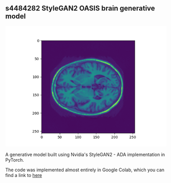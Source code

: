 ## s4484282 StyleGAN2 OASIS brain generative model

![brain teaser](https://github.com/Despicable-bee/PatternFlow/blob/s4484282_branch/example_brain_output.png)

A generative model built using Nvidia's StyleGAN2 - ADA implementation in 
PyTorch.

The code was implemented almost entirely in Google Colab, which you can find
a link to [here](https://github.com/Despicable-bee/PatternFlow/blob/s4484282_branch/StyleGAN2_ADA.ipynb)




